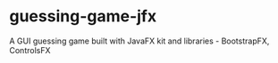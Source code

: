 # guessing-game-jfx
A GUI guessing game built with JavaFX kit and libraries - BootstrapFX, ControlsFX
